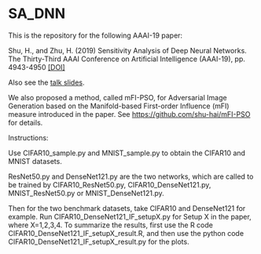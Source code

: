 # SA_DNN
This is the repository for the following AAAI-19 paper: 

Shu, H., and Zhu, H. (2019) Sensitivity Analysis of Deep Neural Networks. The Thirty-Third AAAI Conference on Artificial Intelligence (AAAI-19), pp. 4943-4950 [[DOI]](https://doi.org/10.1609/aaai.v33i01.33014943 )

Also see the [talk slides](https://github.com/shu-hai/SA_DNN/blob/master/Slidesfor330_Shu.pdf).

We also proposed a method, called mFI-PSO, for Adversarial Image Generation based on the Manifold-based First-order Influence (mFI) measure introduced in the paper. See https://github.com/shu-hai/mFI-PSO for details.


Instructions:

Use CIFAR10_sample.py and MNIST_sample.py to obtain the CIFAR10 and MNIST datasets.

ResNet50.py and DenseNet121.py are the two networks, which are called to be trained by CIFAR10_ResNet50.py, CIFAR10_DenseNet121.py, MNIST_ResNet50.py or MNIST_DenseNet121.py.

Then for the two benchmark datasets, take CIFAR10 and DenseNet121 for example. 
Run CIFAR10_DenseNet121_IF_setupX.py for Setup X in the paper, where X=1,2,3,4. 
To summarize the results, first use the R code CIFAR10_DenseNet121_IF_setupX_result.R, and then use the python code CIFAR10_DenseNet121_IF_setupX_result.py for the plots.

